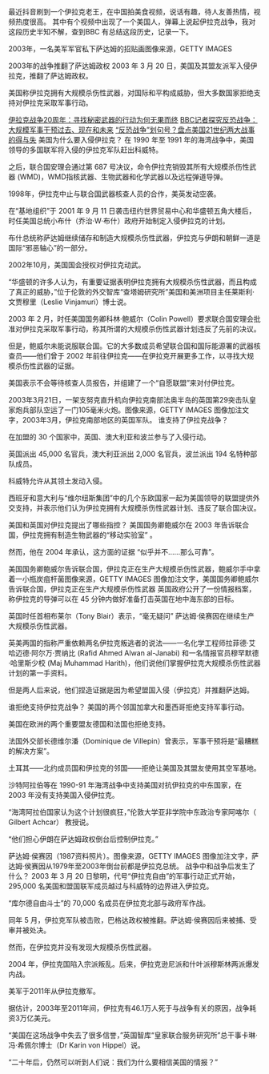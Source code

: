 最近抖音刷到一个伊拉克老王，在中国拍美食视频，说话有趣，待人友善热情，视频热度很高。
其中有个视频中出现了一个美国人，弹幕上说起伊拉克战争，我对这段历史半知不解，查到BBC 有总结这段历史，记录一下。

2003年，一名美军军官私下萨达姆的招贴画图像来源，GETTY IMAGES

2003年的战争推翻了萨达姆政权
2003 年 3 月 20 日，美国及其盟友派军入侵伊拉克，推翻了萨达姆政权。

美国称伊拉克拥有大规模杀伤性武器，对国际和平构成威胁，但大多数国家拒绝支持对伊拉克采取军事行动。

[伊拉克战争20周年：寻找秘密武器的行动为何无果而终](https://www.bbc.com/zhongwen/simp/world-64947861)
[BBC记者探究反恐战争：大规模军事干预过去、现在和未来](https://www.bbc.com/zhongwen/simp/world-57554355)
[“反恐战争”划句号？盘点美国21世纪两大战事的得与失](https://www.bbc.com/zhongwen/simp/world-51708297)
美国为什么要入侵伊拉克？
在 1990 年至 1991 年的海湾战争中，美国领导的多国联军将入侵的伊拉克军队赶出科威特。

之后，联合国安理会通过第 687 号决议，命令伊拉克销毁其所有大规模杀伤性武器 (WMD)，WMD指核武器、生物武器和化学武器以及远程弹道导弹。

1998年，伊拉克中止与联合国武器核查人员的合作，美英发动空袭。

在“基地组织”于 2001 年 9 月 11 日袭击纽约世界贸易中心和华盛顿五角大楼后，时任美国总统小布什（乔治·W·布什）政府开始制定入侵伊拉克的计划。

布什总统称萨达姆继续储存和制造大规模杀伤性武器，伊拉克与伊朗和朝鲜一道是国际“邪恶轴心”的一部分。

2002年10月，美国国会授权对伊拉克动武。

“华盛顿的许多人认为，有重要证据表明伊拉克拥有大规模杀伤性武器，而且构成了真正的威胁，”位于伦敦的外交智库“查塔姆研究所”美国和美洲项目主任莱斯利·文贾穆里（Leslie Vinjamuri）博士说。

2003 年 2 月，时任美国国务卿科林·鲍威尔（Colin Powell）要求联合国安理会批准对伊拉克采取军事行动，称其所谓的大规模杀伤性武器计划违反了先前的决议。

但是，鲍威尔未能说服联合国。它的大多数成员希望联合国和国际能源署的武器核查员——他们曾于 2002 年前往伊拉克——在伊拉克开展更多工作，以寻找大规模杀伤性武器的证据。

美国表示不会等待核查人员报告，并组建了一个“自愿联盟”来对付伊拉克。

2003年3月21日，一架支努克直升机向伊拉克南部法奥半岛的英国第29突击队皇家炮兵部队空运了一门105毫米火炮。图像来源，GETTY IMAGES
图像加注文字，2003年3月，伊拉克南部地区的英国军队。
谁支持了伊拉克战争？

在加盟的 30 个国家中，英国、澳大利亚和波兰参与了入侵行动。

英国派出 45,000 名官兵，澳大利亚派出 2,000 名官兵，波兰派出 194 名特种部队成员。

科威特允许从其领土发动入侵。

西班牙和意大利与“维尔纽斯集团”中的几个东欧国家一起为美国领导的联盟提供外交支持，并表示他们认为伊拉克拥有大规模杀伤性武器计划、违反了联合国决议。

美国和英国对伊拉克提出了哪些指控？
美国国务卿鲍威尔在 2003 年告诉联合国，伊拉克拥有制造生物武器的“移动实验室” 。

然而，他在 2004 年承认，这方面的证据 “似乎并不……那么可靠”。

美国国务卿鲍威尔告诉联合国，伊拉克正在生产大规模杀伤性武器，鲍威尔手中拿着一小瓶炭疽杆菌图像来源，GETTY IMAGES
图像加注文字，美国国务卿鲍威尔告诉联合国，伊拉克正在生产大规模杀伤性武器
英国政府公开了一份情报档案，称伊拉克的导弹可以在 45 分钟内做好准备打击英国在地中海东部的目标。

英国时任首相布莱尔（Tony Blair）表示，“毫无疑问” 萨达姆·侯赛因在继续生产大规模杀伤性武器。

英美两国的指称严重依赖两名伊拉克叛逃者的说法——一名化学工程师拉菲德·艾哈迈德·阿尔万·贾纳比 (Rafid Ahmed Alwan al-Janabi) 和一名情报官员穆罕默德·哈里斯少校 (Maj Muhammad Harith)，他们说他们掌握伊拉克大规模杀伤性武器计划的第一手资料。

但是两人后来说，他们捏造证据是因为希望盟国入侵（伊拉克）并推翻萨达姆。

谁拒绝支持伊拉克战争？
美国的两个邻国加拿大和墨西哥拒绝支持军事行动。

美国在欧洲的两个重要盟友德国和法国也拒绝支持。

法国外交部长德维尔潘（Dominique de Villepin）曾表示，军事干预将是“最糟糕的解决方案”。

土耳其——北约成员国和伊拉克的邻国——拒绝让美国及其盟友使用其空军基地。

沙特阿拉伯等在 1990-91 年海湾战争中支持美国对抗伊拉克的中东国家，在 2003 年没有支持美国入侵伊拉克。

“海湾阿拉伯国家认为这个计划很疯狂，”伦敦大学亚非学院中东政治专家阿喀尔（ Gilbert Achcar） 教授说。

“他们担心伊朗在萨达姆政权倒台后控制伊拉克。”

萨达姆·侯赛因（1987资料照片）。图像来源，GETTY IMAGES
图像加注文字，萨达姆·侯赛因从1979年至2003年倒台前都是伊拉克总统。
战争中和战争后发生了什么？
2003 年 3 月 20 日黎明，代号“伊拉克自由”的军事行动正式开始，295,000 名美国和盟国联军成员越过与科威特的边界进入伊拉克。

“库尔德自由斗士”的 70,000 名成员在伊拉克北部与政府军作战。

同年 5 月，伊拉克军队被击败，巴格达政权被推翻。萨达姆·侯赛因后来被捕、受审并被处决。

然而，在伊拉克并没有发现大规模杀伤性武器。

2004 年，伊拉克国陷入宗派叛乱。后来，伊拉克逊尼派和什叶派穆斯林两派爆发内战。

美军于2011年从伊拉克撤军。

据估计，2003年至2011年间，伊拉克有46.1万人死于与战争有关的原因，战争耗资3万亿美元。

“美国在这场战争中失去了很多信誉，”英国智库“皇家联合服务研究所”总干事卡琳·冯·希佩尔博士（Dr Karin von Hippel）说。

“二十年后，仍然可以听到人们说：我们为什么要相信美国的情报？”